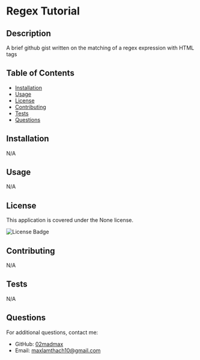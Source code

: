 # Regex Tutorial

## Description

A brief github gist written on the matching of a regex expression with HTML tags

## Table of Contents

- [Installation](#installation)
- [Usage](#usage)
- [License](#license)
- [Contributing](#contributing)
- [Tests](#tests)
- [Questions](#questions)

## Installation

N/A

## Usage

N/A

## License

This application is covered under the None license.

![License Badge](https://img.shields.io/badge/license-None-brightgreen)

## Contributing

N/A

## Tests

N/A

## Questions

For additional questions, contact me:
- GitHub: [02madmax](https://github.com/02madmax)
- Email: maxlamthach10@gmail.com

